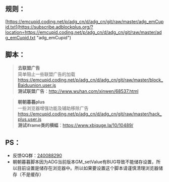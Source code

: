 ## 规则：  
[https://emcupid.coding.net/p/adg_cn/d/adg_cn/git/raw/master/adg_emCupid.txt](https://subscribe.adblockplus.org/?location=https://emcupid.coding.net/p/adg_cn/d/adg_cn/git/raw/master/adg_emCupid.txt "adg_emCupid")  

## 脚本：  
>**去联盟广告**  
>简单阻止一些联盟广告的加载
>https://emcupid.coding.net/p/adg_cn/d/adg_cn/git/raw/master/block_Baiduunion.user.js  
**测试联盟广告**：http://www.wuhan.com/xinwen/68537.html  
  

>**朝朝暮暮plus**  
>一些浏览器增强功能及辅助移除广告
>https://emcupid.coding.net/p/adg_cn/d/adg_cn/git/raw/master/hack_plus.user.js  
**测试iframe类的横幅**：https://www.xbiquge.la/10/10489/

## PS： 
* 反馈QQ群：[240088290](https://jq.qq.com/?_wv=1027&k=Nn7JsKsm)
* 朝朝暮暮脚本因为ADG当前版本GM_setValue有BUG导致不能储存设置，所以目前设置是储存在浏览器中。所以如果要设置这个脚本请谨慎清理浏览器储存（不是缓存）